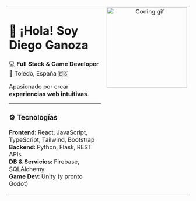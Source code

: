 <table>
<tr>
<td style="width:65%; vertical-align:top;">

<h1>👋 ¡Hola! Soy Diego Ganoza</h1>

💻 <strong>Full Stack & Game Developer</strong>  
📍 Toledo, España 🇪🇸  

Apasionado por crear <strong>experiencias web intuitivas</strong>.<br>

---

### ⚙️ Tecnologías
**Frontend:** React, JavaScript, TypeScript, Tailwind, Bootstrap  
**Backend:** Python, Flask, REST APIs  
**DB & Servicios:** Firebase, SQLAlchemy  
**Game Dev:** Unity (y pronto Godot)  

</td>
<td style="width:35%; text-align:center; vertical-align:top;">
  <img src="https://media4.giphy.com/media/jv28KhDES6qtTsJmOt/giphy.gif" width="220" alt="Coding gif">
</td>
</tr>
</table>
